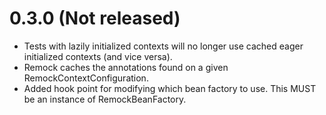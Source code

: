 # 0.3.0 (Not released)
* Tests with lazily initialized contexts will no longer use cached eager initialized contexts (and vice versa).
* Remock caches the annotations found on a given RemockContextConfiguration.
* Added hook point for modifying which bean factory to use. This MUST be an instance of RemockBeanFactory.
